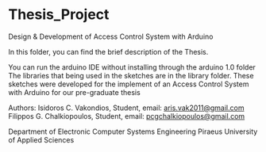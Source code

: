 # Thesis_Project
Design & Development of Access Control System with Arduino

In this folder, you can find the brief description of the Thesis.

You can run the arduino IDE without installing through the arduino 1.0 folder 
The libraries that being used in the sketches are in the library folder. 
These sketches were developed for the implement of an Access Control System with Arduino for our pre-graduate thesis

Authors: Isidoros C. Vakondios, Student, email: aris.vak2011@gmail.com 
     Filippos G. Chalkiopoulos, Student, email: pcgchalkiopoulos@gmail.com

Department of Electronic Computer Systems Engineering 
Piraeus University of Applied Sciences
